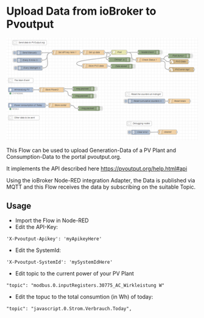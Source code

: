 # Upload Data from ioBroker to Pvoutput

<img src="img/screenshot.png" width=1024 /><br/>

This Flow can be used to upload Generation-Data of a PV Plant and Consumption-Data to the portal pvoutput.org.

It implements the API described here https://pvoutput.org/help.html#api

Using the ioBroker Node-RED integration Adapter, the Data is published via MQTT and this Flow receives the data by subscribing on the suitable Topic. 

## Usage

- Import the Flow in Node-RED
- Edit the API-Key:
```
'X-Pvoutput-Apikey': 'myApikeyHere'
```
- Edit the SystemId:
```
'X-Pvoutput-SystemId': 'mySystemIdHere'
```
- Edit topic to the current power of your PV Plant
```
"topic": "modbus.0.inputRegisters.30775_AC_Wirkleistung W"
```
- Edit the topuc to the total consumtion (in Wh) of today:
```
"topic": "javascript.0.Strom.Verbrauch.Today",
```
